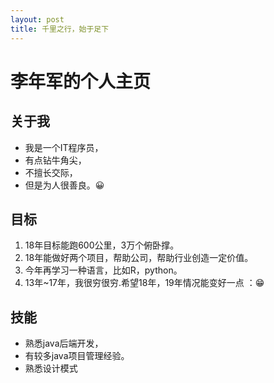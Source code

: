 ```yaml
---
layout: post
title: 千里之行，始于足下
---
```


# 李年军的个人主页

## 关于我
<ul>
<li> 我是一个IT程序员，</li>
<li> 有点钻牛角尖，</li>
<li> 不擅长交际，</li>
<li> 但是为人很善良。😀 </li>
</ul>


## 目标
<ol>
<li> 18年目标能跑600公里，3万个俯卧撑。</li>
<li> 18年能做好两个项目，帮助公司，帮助行业创造一定价值。</li>
<li> 今年再学习一种语言，比如R，python。</li>
<li> 13年~17年，我很穷很穷.希望18年，19年情况能变好一点 ：😁</li>
</ol>

## 技能
<ul>
<li> 熟悉java后端开发，</li>
<li> 有较多java项目管理经验。</li>
<li> 熟悉设计模式</li>
 </ul>



